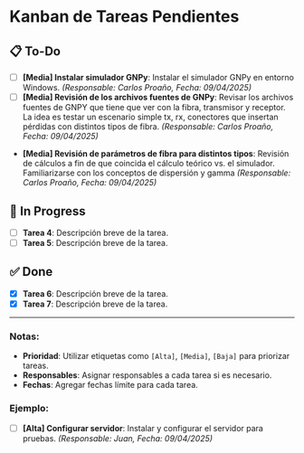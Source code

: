 # Kanban de Tareas Pendientes

## 📋 To-Do
- [ ] **[Media] Instalar simulador GNPy**: Instalar el simulador GNPy en entorno Windows. *(Responsable: Carlos Proaño, Fecha: 09/04/2025)*
- [ ] **[Media] Revisión de los archivos fuentes de GNPy**: Revisar los archivos fuentes de GNPY que tiene que ver con la fibra, transmisor y receptor. La idea es testar un escenario simple tx, rx, conectores que insertan pérdidas con distintos tipos de fibra. *(Responsable: Carlos Proaño, Fecha: 09/04/2025)*
- **[Media] Revisión de parámetros de fibra para distintos tipos**: Revisión de cálculos a fin de que coincida el cálculo teórico vs. el simulador. Familiarizarse con los conceptos de dispersión y gamma *(Responsable: Carlos Proaño, Fecha: 09/04/2025)*

## 🚧 In Progress
- [ ] **Tarea 4**: Descripción breve de la tarea.
- [ ] **Tarea 5**: Descripción breve de la tarea.

## ✅ Done
- [x] **Tarea 6**: Descripción breve de la tarea.
- [x] **Tarea 7**: Descripción breve de la tarea.

---

### Notas:
- **Prioridad**: Utilizar etiquetas como `[Alta]`, `[Media]`, `[Baja]` para priorizar tareas.
- **Responsables**: Asignar responsables a cada tarea si es necesario.
- **Fechas**: Agregar fechas límite para cada tarea.

### Ejemplo:
- [ ] **[Alta] Configurar servidor**: Instalar y configurar el servidor para pruebas. *(Responsable: Juan, Fecha: 09/04/2025)*